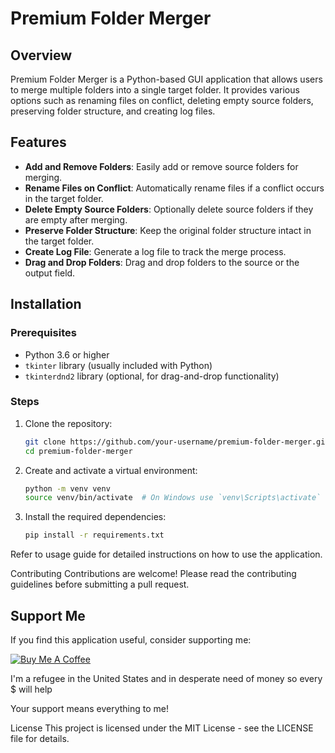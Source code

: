 # Premium Folder Merger

## Overview
Premium Folder Merger is a Python-based GUI application that allows users to merge multiple folders into a single target folder. It provides various options such as renaming files on conflict, deleting empty source folders, preserving folder structure, and creating log files.

## Features
- **Add and Remove Folders**: Easily add or remove source folders for merging.
- **Rename Files on Conflict**: Automatically rename files if a conflict occurs in the target folder.
- **Delete Empty Source Folders**: Optionally delete source folders if they are empty after merging.
- **Preserve Folder Structure**: Keep the original folder structure intact in the target folder.
- **Create Log File**: Generate a log file to track the merge process.
- **Drag and Drop Folders**: Drag and drop folders to the source or the output field.
## Installation

### Prerequisites
- Python 3.6 or higher
- `tkinter` library (usually included with Python)
- `tkinterdnd2` library (optional, for drag-and-drop functionality)

### Steps
1. Clone the repository:
    ```bash
    git clone https://github.com/your-username/premium-folder-merger.git
    cd premium-folder-merger
    ```

2. Create and activate a virtual environment:
    ```bash
    python -m venv venv
    source venv/bin/activate  # On Windows use `venv\Scripts\activate`
    ```

3. Install the required dependencies:
    ```bash
    pip install -r requirements.txt
    ```

Refer to usage guide for detailed instructions on how to use the application.

Contributing
Contributions are welcome! Please read the contributing guidelines before submitting a pull request.

## Support Me

If you find this application useful, consider supporting me:

[![Buy Me A Coffee](https://www.buymeacoffee.com/assets/img/custom_images/orange_img.png)](https://buymeacoffee.com/milky99)

I'm a refugee in the United States and in desperate need of money so every $ will help

Your support means everything to me!

License
This project is licensed under the MIT License - see the LICENSE file for details.


